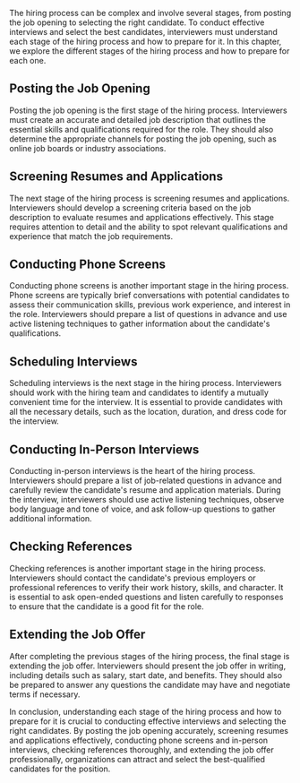 
The hiring process can be complex and involve several stages, from posting the job opening to selecting the right candidate. To conduct effective interviews and select the best candidates, interviewers must understand each stage of the hiring process and how to prepare for it. In this chapter, we explore the different stages of the hiring process and how to prepare for each one.

Posting the Job Opening
-----------------------

Posting the job opening is the first stage of the hiring process. Interviewers must create an accurate and detailed job description that outlines the essential skills and qualifications required for the role. They should also determine the appropriate channels for posting the job opening, such as online job boards or industry associations.

Screening Resumes and Applications
----------------------------------

The next stage of the hiring process is screening resumes and applications. Interviewers should develop a screening criteria based on the job description to evaluate resumes and applications effectively. This stage requires attention to detail and the ability to spot relevant qualifications and experience that match the job requirements.

Conducting Phone Screens
------------------------

Conducting phone screens is another important stage in the hiring process. Phone screens are typically brief conversations with potential candidates to assess their communication skills, previous work experience, and interest in the role. Interviewers should prepare a list of questions in advance and use active listening techniques to gather information about the candidate's qualifications.

Scheduling Interviews
---------------------

Scheduling interviews is the next stage in the hiring process. Interviewers should work with the hiring team and candidates to identify a mutually convenient time for the interview. It is essential to provide candidates with all the necessary details, such as the location, duration, and dress code for the interview.

Conducting In-Person Interviews
-------------------------------

Conducting in-person interviews is the heart of the hiring process. Interviewers should prepare a list of job-related questions in advance and carefully review the candidate's resume and application materials. During the interview, interviewers should use active listening techniques, observe body language and tone of voice, and ask follow-up questions to gather additional information.

Checking References
-------------------

Checking references is another important stage in the hiring process. Interviewers should contact the candidate's previous employers or professional references to verify their work history, skills, and character. It is essential to ask open-ended questions and listen carefully to responses to ensure that the candidate is a good fit for the role.

Extending the Job Offer
-----------------------

After completing the previous stages of the hiring process, the final stage is extending the job offer. Interviewers should present the job offer in writing, including details such as salary, start date, and benefits. They should also be prepared to answer any questions the candidate may have and negotiate terms if necessary.

In conclusion, understanding each stage of the hiring process and how to prepare for it is crucial to conducting effective interviews and selecting the right candidates. By posting the job opening accurately, screening resumes and applications effectively, conducting phone screens and in-person interviews, checking references thoroughly, and extending the job offer professionally, organizations can attract and select the best-qualified candidates for the position.
